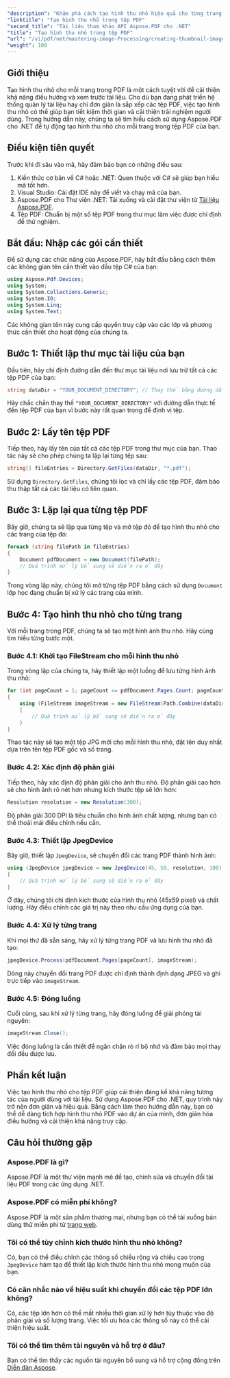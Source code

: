 ```yaml
---
"description": "Khám phá cách tạo hình thu nhỏ hiệu quả cho từng trang tài liệu PDF bằng thư viện Aspose.PDF dành cho .NET. Hướng dẫn toàn diện này bao gồm mọi thứ, từ thiết lập đến triển khai mã."
"linktitle": "Tạo hình thu nhỏ trong tệp PDF"
"second_title": "Tài liệu tham khảo API Aspose.PDF cho .NET"
"title": "Tạo hình thu nhỏ trong tệp PDF"
"url": "/vi/pdf/net/mastering-image-Processing/creating-thumbnail-images/"
"weight": 100
---
```


## Giới thiệu

Tạo hình thu nhỏ cho mỗi trang trong PDF là một cách tuyệt vời để cải thiện khả năng điều hướng và xem trước tài liệu. Cho dù bạn đang phát triển hệ thống quản lý tài liệu hay chỉ đơn giản là sắp xếp các tệp PDF, việc tạo hình thu nhỏ có thể giúp bạn tiết kiệm thời gian và cải thiện trải nghiệm người dùng. Trong hướng dẫn này, chúng ta sẽ tìm hiểu cách sử dụng Aspose.PDF cho .NET để tự động tạo hình thu nhỏ cho mỗi trang trong tệp PDF của bạn.

## Điều kiện tiên quyết

Trước khi đi sâu vào mã, hãy đảm bảo bạn có những điều sau:

1. Kiến thức cơ bản về C# hoặc .NET: Quen thuộc với C# sẽ giúp bạn hiểu mã tốt hơn.
2. Visual Studio: Cài đặt IDE này để viết và chạy mã của bạn.
3. Aspose.PDF cho Thư viện .NET: Tải xuống và cài đặt thư viện từ [Tài liệu Aspose.PDF](https://reference.aspose.com/pdf/net/).
4. Tệp PDF: Chuẩn bị một số tệp PDF trong thư mục làm việc được chỉ định để thử nghiệm.

## Bắt đầu: Nhập các gói cần thiết

Để sử dụng các chức năng của Aspose.PDF, hãy bắt đầu bằng cách thêm các không gian tên cần thiết vào đầu tệp C# của bạn:

```csharp
using Aspose.Pdf.Devices;
using System;
using System.Collections.Generic;
using System.IO;
using System.Linq;
using System.Text;
```

Các không gian tên này cung cấp quyền truy cập vào các lớp và phương thức cần thiết cho hoạt động của chúng ta.

## Bước 1: Thiết lập thư mục tài liệu của bạn

Đầu tiên, hãy chỉ định đường dẫn đến thư mục tài liệu nơi lưu trữ tất cả các tệp PDF của bạn:

```csharp
string dataDir = "YOUR_DOCUMENT_DIRECTORY"; // Thay thế bằng đường dẫn thư mục thực tế của bạn
```

Hãy chắc chắn thay thế `"YOUR_DOCUMENT_DIRECTORY"` với đường dẫn thực tế đến tệp PDF của bạn vì bước này rất quan trọng để định vị tệp.

## Bước 2: Lấy tên tệp PDF

Tiếp theo, hãy lấy tên của tất cả các tệp PDF trong thư mục của bạn. Thao tác này sẽ cho phép chúng ta lặp lại từng tệp sau:

```csharp
string[] fileEntries = Directory.GetFiles(dataDir, "*.pdf");
```

Sử dụng `Directory.GetFiles`, chúng tôi lọc và chỉ lấy các tệp PDF, đảm bảo thu thập tất cả các tài liệu có liên quan.

## Bước 3: Lặp lại qua từng tệp PDF

Bây giờ, chúng ta sẽ lặp qua từng tệp và mở tệp đó để tạo hình thu nhỏ cho các trang của tệp đó:

```csharp
foreach (string filePath in fileEntries)
{
    Document pdfDocument = new Document(filePath);
    // Quá trình xử lý bổ sung sẽ diễn ra ở đây
}
```

Trong vòng lặp này, chúng tôi mở từng tệp PDF bằng cách sử dụng `Document` lớp học đang chuẩn bị xử lý các trang của mình.

## Bước 4: Tạo hình thu nhỏ cho từng trang

Với mỗi trang trong PDF, chúng ta sẽ tạo một hình ảnh thu nhỏ. Hãy cùng tìm hiểu từng bước một.

### Bước 4.1: Khởi tạo FileStream cho mỗi hình thu nhỏ

Trong vòng lặp của chúng ta, hãy thiết lập một luồng để lưu từng hình ảnh thu nhỏ:

```csharp
for (int pageCount = 1; pageCount <= pdfDocument.Pages.Count; pageCount++)
{
    using (FileStream imageStream = new FileStream(Path.Combine(dataDir, $"Thumbnails_{Path.GetFileNameWithoutExtension(filePath)}_{pageCount}.jpg"), FileMode.Create))
    {
        // Quá trình xử lý bổ sung sẽ diễn ra ở đây
    }
}
```

Thao tác này sẽ tạo một tệp JPG mới cho mỗi hình thu nhỏ, đặt tên duy nhất dựa trên tên tệp PDF gốc và số trang.

### Bước 4.2: Xác định độ phân giải

Tiếp theo, hãy xác định độ phân giải cho ảnh thu nhỏ. Độ phân giải cao hơn sẽ cho hình ảnh rõ nét hơn nhưng kích thước tệp sẽ lớn hơn:

```csharp
Resolution resolution = new Resolution(300);
```

Độ phân giải 300 DPI là tiêu chuẩn cho hình ảnh chất lượng, nhưng bạn có thể thoải mái điều chỉnh nếu cần.

### Bước 4.3: Thiết lập JpegDevice

Bây giờ, thiết lập `JpegDevice`, sẽ chuyển đổi các trang PDF thành hình ảnh:

```csharp
using (JpegDevice jpegDevice = new JpegDevice(45, 59, resolution, 100))
{
    // Quá trình xử lý bổ sung sẽ diễn ra ở đây
}
```

Ở đây, chúng tôi chỉ định kích thước của hình thu nhỏ (45x59 pixel) và chất lượng. Hãy điều chỉnh các giá trị này theo nhu cầu ứng dụng của bạn.

### Bước 4.4: Xử lý từng trang

Khi mọi thứ đã sẵn sàng, hãy xử lý từng trang PDF và lưu hình thu nhỏ đã tạo:

```csharp
jpegDevice.Process(pdfDocument.Pages[pageCount], imageStream);
```

Dòng này chuyển đổi trang PDF được chỉ định thành định dạng JPEG và ghi trực tiếp vào `imageStream`.

### Bước 4.5: Đóng luồng

Cuối cùng, sau khi xử lý từng trang, hãy đóng luồng để giải phóng tài nguyên:

```csharp
imageStream.Close();
```

Việc đóng luồng là cần thiết để ngăn chặn rò rỉ bộ nhớ và đảm bảo mọi thay đổi đều được lưu.

## Phần kết luận

Việc tạo hình thu nhỏ cho tệp PDF giúp cải thiện đáng kể khả năng tương tác của người dùng với tài liệu. Sử dụng Aspose.PDF cho .NET, quy trình này trở nên đơn giản và hiệu quả. Bằng cách làm theo hướng dẫn này, bạn có thể dễ dàng tích hợp hình thu nhỏ PDF vào dự án của mình, đơn giản hóa điều hướng và cải thiện khả năng truy cập.

## Câu hỏi thường gặp

### Aspose.PDF là gì?  
Aspose.PDF là một thư viện mạnh mẽ để tạo, chỉnh sửa và chuyển đổi tài liệu PDF trong các ứng dụng .NET.

### Aspose.PDF có miễn phí không?  
Aspose.PDF là một sản phẩm thương mại, nhưng bạn có thể tải xuống bản dùng thử miễn phí từ [trang web](https://releases.aspose.com/).

### Tôi có thể tùy chỉnh kích thước hình thu nhỏ không?  
Có, bạn có thể điều chỉnh các thông số chiều rộng và chiều cao trong `JpegDevice` hàm tạo để thiết lập kích thước hình thu nhỏ mong muốn của bạn.

### Có cân nhắc nào về hiệu suất khi chuyển đổi các tệp PDF lớn không?  
Có, các tệp lớn hơn có thể mất nhiều thời gian xử lý hơn tùy thuộc vào độ phân giải và số lượng trang. Việc tối ưu hóa các thông số này có thể cải thiện hiệu suất.

### Tôi có thể tìm thêm tài nguyên và hỗ trợ ở đâu?  
Bạn có thể tìm thấy các nguồn tài nguyên bổ sung và hỗ trợ cộng đồng trên [Diễn đàn Aspose](https://forum.aspose.com/c/pdf/10).